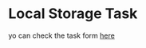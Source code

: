 # Local Storage Task
yo can check the task form [here]( https://ahmedkhilla.github.io/Task-7-Local-Storage-Task/)
